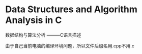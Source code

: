 # Data Structures and Algorithm Analysis in C

数据结构与算法分析
———C语言描述

由于自己当前电脑的编译环境问题，所以文件后缀名用.cpp不用.c
